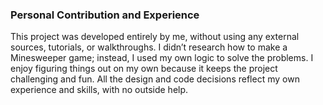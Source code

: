 ### Personal Contribution and Experience

This project was developed entirely by me, without using any external sources, tutorials, or walkthroughs. I didn’t research how to make a Minesweeper game; instead, I used my own logic to solve the problems. I enjoy figuring things out on my own because it keeps the project challenging and fun. All the design and code decisions reflect my own experience and skills, with no outside help.